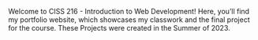 Welcome to CISS 216 - Introduction to Web Development! Here, you’ll find my portfolio website, which showcases my classwork and the final project for the course.
These Projects were created in the Summer of 2023.
